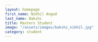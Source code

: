 ```yaml
---
layout: homepage
first_name: Nikhil Angad
last_name: Bakshi
title: Masters Student
image: "/assets/images/bakshi_nikhil.jpg"
category: student
---
```

